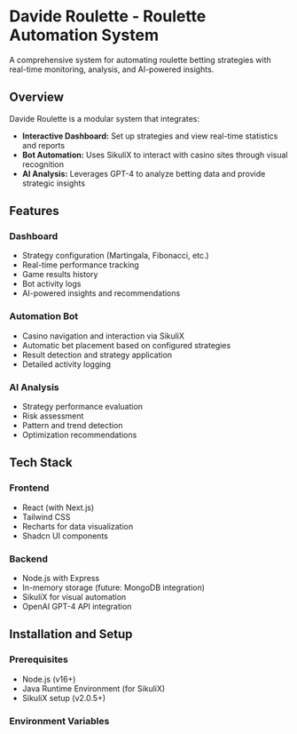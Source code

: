 # Davide Roulette - Roulette Automation System

A comprehensive system for automating roulette betting strategies with real-time monitoring, analysis, and AI-powered insights.

## Overview

Davide Roulette is a modular system that integrates:
- **Interactive Dashboard:** Set up strategies and view real-time statistics and reports
- **Bot Automation:** Uses SikuliX to interact with casino sites through visual recognition
- **AI Analysis:** Leverages GPT-4 to analyze betting data and provide strategic insights

## Features

### Dashboard
- Strategy configuration (Martingala, Fibonacci, etc.)
- Real-time performance tracking
- Game results history
- Bot activity logs
- AI-powered insights and recommendations

### Automation Bot
- Casino navigation and interaction via SikuliX
- Automatic bet placement based on configured strategies
- Result detection and strategy application
- Detailed activity logging

### AI Analysis
- Strategy performance evaluation
- Risk assessment
- Pattern and trend detection
- Optimization recommendations

## Tech Stack

### Frontend
- React (with Next.js)
- Tailwind CSS
- Recharts for data visualization
- Shadcn UI components

### Backend
- Node.js with Express
- In-memory storage (future: MongoDB integration)
- SikuliX for visual automation
- OpenAI GPT-4 API integration

## Installation and Setup

### Prerequisites
- Node.js (v16+)
- Java Runtime Environment (for SikuliX)
- SikuliX setup (v2.0.5+)

### Environment Variables
